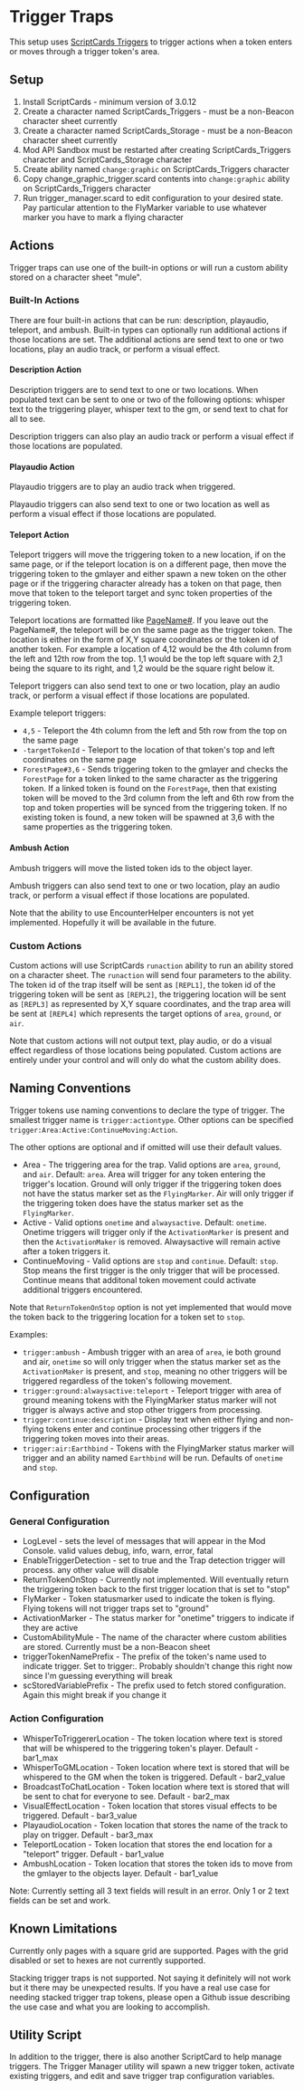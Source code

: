# Trigger Traps

This setup uses [ScriptCards Triggers](https://wiki.roll20.net/Script:ScriptCards#Triggers) to trigger actions when a token enters or moves through a trigger token's area.

## Setup

1. Install ScriptCards - minimum version of 3.0.12
2. Create a character named ScriptCards_Triggers - must be a non-Beacon character sheet currently
3. Create a character named ScriptCards_Storage - must be a non-Beacon character sheet currently
4. Mod API Sandbox must be restarted after creating ScriptCards_Triggers character and ScriptCards_Storage character
5. Create ability named `change:graphic` on ScriptCards_Triggers character
6. Copy change_graphic_trigger.scard contents into `change:graphic` ability on ScriptCards_Triggers character
7. Run trigger_manager.scard to edit configuration to your desired state. Pay particular attention to the FlyMarker variable to use whatever marker you have to mark a flying character

## Actions

Trigger traps can use one of the built-in options or will run a custom ability stored on a character sheet "mule".

### Built-In Actions

There are four built-in actions that can be run: description, playaudio, teleport, and ambush. Built-in types can optionally run additional actions if those locations are set. The additional actions are send text to one or two locations, play an audio track, or perform a visual effect.

#### Description Action

Description triggers are to send text to one or two locations. When populated text can be sent to one or two of the following options: whisper text to the triggering player, whisper text to the gm, or send text to chat for all to see.

Description triggers can also play an audio track or perform a visual effect if those locations are populated.

#### Playaudio Action

Playaudio triggers are to play an audio track when triggered.

Playaudio triggers can also send text to one or two location as well as perform a visual effect if those locations are populated.

#### Teleport Action

Teleport triggers will move the triggering token to a new location, if on the same page, or if the teleport location is on a different page, then move the triggering token to the gmlayer and either spawn a new token on the other page or if the triggering character already has a token on that page, then move that token to the teleport target and sync token properties of the triggering token.

Teleport locations are formatted like [PageName#](X,Y|target_token_id). If you leave out the PageName#, the teleport will be on the same page as the trigger token. The location is either in the form of X,Y square coordinates or the token id of another token. For example a location of 4,12 would be the 4th column from the left and 12th row from the top. 1,1 would be the top left square with 2,1 being the square to its right, and 1,2 would be the square right below it.

Teleport triggers can also send text to one or two location, play an audio track, or perform a visual effect if those locations are populated.

Example teleport triggers:
* `4,5` - Teleport the 4th column from the left and 5th row from the top on the same page
* `-targetTokenId` - Teleport to the location of that token's top and left coordinates on the same page
* `ForestPage#3,6` - Sends triggering token to the gmlayer and checks the `ForestPage` for a token linked to the same character as the triggering token. If a linked token is found on the `ForestPage`, then that existing token will be moved to the 3rd column from the left and 6th row from the top and token properties will be synced from the triggering token. If no existing token is found, a new token will be spawned at 3,6 with the same properties as the triggering token.

#### Ambush Action

Ambush triggers will move the listed token ids to the object layer.

Ambush triggers can also send text to one or two location, play an audio track, or perform a visual effect if those locations are populated.

Note that the ability to use EncounterHelper encounters is not yet implemented. Hopefully it will be available in the future.

### Custom Actions

Custom actions will use ScriptCards `runaction` ability to run an ability stored on a character sheet. The `runaction` will send four parameters to the ability. The token id of the trap itself will be sent as `[REPL1]`, the token id of the triggering token will be sent as `[REPL2]`, the triggering location will be sent as `[REPL3]` as represented by X,Y square coordinates, and the trap area will be sent at `[REPL4]` which represents the target options of `area`, `ground`, or `air`.

Note that custom actions will not output text, play audio, or do a visual effect regardless of those locations being populated. Custom actions are entirely under your control and will only do what the custom ability does.

## Naming Conventions

Trigger tokens use naming conventions to declare the type of trigger. The smallest trigger name is `trigger:actiontype`. Other options can be specified `trigger:Area:Active:ContinueMoving:Action`.

The other options are optional and if omitted will use their default values.

* Area - The triggering area for the trap. Valid options are `area`, `ground`, and `air`. Default: `area`. Area will trigger for any token entering the trigger's location. Ground will only trigger if the triggering token does not have the status marker set as the `FlyingMarker`. Air will only trigger if the triggering token does have the status marker set as the `FlyingMarker`.
* Active - Valid options `onetime` and `alwaysactive`. Default: `onetime`. Onetime triggers will trigger only if the `ActivationMarker` is present and then the `ActivationMaker` is removed. Alwaysactive will remain active after a token triggers it. 
* ContinueMoving - Valid options are `stop` and `continue`. Default: `stop`. Stop means the first trigger is the only trigger that will be processed. Continue means that additonal token movement could activate additional triggers encountered.

Note that `ReturnTokenOnStop` option is not yet implemented that would move the token back to the triggering location for a token set to `stop`.

Examples:
* `trigger:ambush` - Ambush trigger with an area of `area`, ie both ground and air, `onetime` so will only trigger when the status marker set as the `ActivationMaker` is present, and `stop`, meaning no other triggers will be triggered regardless of the token's following movement.
* `trigger:ground:alwaysactive:teleport` - Teleport trigger with area of ground meaning tokens with the FlyingMarker status marker will not trigger is always active and stop other triggers from processing.
* `trigger:continue:description` - Display text when either flying and non-flying tokens enter and continue processing other triggers if the triggering token moves into their areas.
* `trigger:air:Earthbind` - Tokens with the FlyingMarker status marker will trigger and an ability named `Earthbind` will be run. Defaults of `onetime` and `stop`.

## Configuration

### General Configuration

* LogLevel - sets the level of messages that will appear in the Mod Console. valid values debug, info, warn, error, fatal
* EnableTriggerDetection - set to true and the Trap detection trigger will process. any other value will disable
* ReturnTokenOnStop - Currently not implemented. Will eventually return the triggering token back to the first trigger location that is set to "stop"
* FlyMarker - Token statusmarker used to indicate the token is flying. Flying tokens will not trigger traps set to "ground"
* ActivationMarker - The status marker for "onetime" triggers to indicate if they are active
* CustomAbilityMule - The name of the character where custom abilities are stored. Currently must be a non-Beacon sheet
* triggerTokenNamePrefix - The prefix of the token's name used to indicate trigger. Set to trigger:. Probably shouldn't change this right now since I'm guessing everything will break
* scStoredVariablePrefix - The prefix used to fetch stored configuration. Again this might break if you change it

### Action Configuration

* WhisperToTriggererLocation - The token location where text is stored that will be whispered to the triggering token's player. Default - bar1_max
* WhisperToGMLocation - Token location where text is stored that will be whispered to the GM when the token is triggered. Default - bar2_value
* BroadcastToChatLocation - Token location where text is stored that will be sent to chat for everyone to see. Default - bar2_max
* VisualEffectLocation - Token location that stores visual effects to be triggered. Default - bar3_value
* PlayaudioLocation - Token location that stores the name of the track to play on trigger. Default - bar3_max
* TeleportLocation - Token location that stores the end location for a "teleport" trigger. Default - bar1_value
* AmbushLocation - Token location that stores the token ids to move from the gmlayer to the objects layer. Default - bar1_value

Note: Currently setting all 3 text fields will result in an error. Only 1 or 2 text fields can be set and work.

## Known Limitations

Currently only pages with a square grid are supported. Pages with the grid disabled or set to hexes are not currently supported.

Stacking trigger traps is not supported. Not saying it definitely will not work but it there may be unexpected results. If you have a real use case for needing stacked trigger trap tokens, please open a Github issue describing the use case and what you are looking to accomplish.

## Utility Script

In addition to the trigger, there is also another ScriptCard to help manage triggers. The Trigger Manager utility will spawn a new trigger token, activate existing triggers, and edit and save trigger trap configuration variables.
